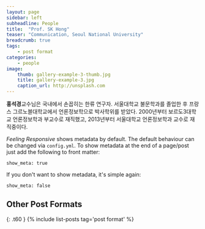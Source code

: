 ```yaml
---
layout: page
sidebar: left
subheadline: People
title:  "Prof. SK Hong"
teaser: "Communication, Seoul National University"
breadcrumb: true
tags:
    - post format
categories:
    - people
image:
    thumb: gallery-example-3-thumb.jpg
    title: gallery-example-3.jpg
    caption_url: http://unsplash.com
---
```


**홍석경**교수님은 국내에서 손꼽히는 한류 연구자. 서울대학교 불문학과를 졸업한 후 프랑스 그르노블대학교에서 언론정보학으로 박사학위를 받았다. 2000년부터 보르도3대학교 언론정보학과 부교수로 재직했고, 2013년부터 서울대학교 언론정보학과 교수로 재직중이다.



*Feeling Responsive* shows metadata by default. The default behaviour can be changed via `config.yml`. To show metadata at the end of a page/post just add the following to front matter:
<!--more-->

~~~
show_meta: true
~~~

If you don't want to show metadata, it's simple again:

~~~
show_meta: false
~~~


## Other Post Formats
{: .t60 }
{% include list-posts tag='post format' %}

